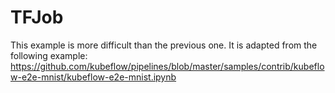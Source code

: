 # TFJob

This example is more difficult than the previous one. It is adapted from the following example: https://github.com/kubeflow/pipelines/blob/master/samples/contrib/kubeflow-e2e-mnist/kubeflow-e2e-mnist.ipynb